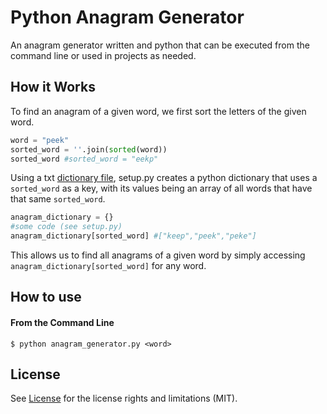 # Python Anagram Generator
An anagram generator written and python that can be executed from the command line or used in projects as needed.
## How it Works
To find an anagram of a given word, we first sort the letters of the given word.

```Python
word = "peek"
sorted_word = ''.join(sorted(word))
sorted_word #sorted_word = "eekp"
```

Using a txt [dictionary file](https://github.com/dwyl/english-words), setup.py creates a python dictionary that uses a ```sorted_word``` as a key, with its values being an array of all words that have that same ```sorted_word```.
```python
anagram_dictionary = {}
#some code (see setup.py)
anagram_dictionary[sorted_word] #["keep","peek","peke"]
```

This allows us to find all anagrams of a given word by simply accessing ```anagram_dictionary[sorted_word]``` for any word.

## How to use
#### From the Command Line
```
$ python anagram_generator.py <word>
```

## License
See [License](LICENSE) for the license rights and limitations (MIT).
